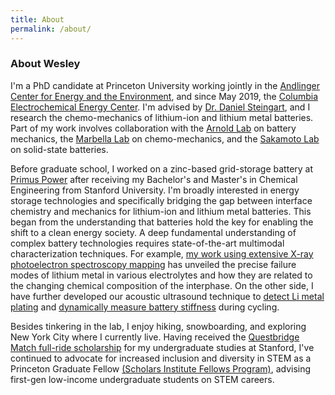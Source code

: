 ```yaml
---
title: About
permalink: /about/
---
```


### About Wesley
I'm a PhD candidate at Princeton University working jointly in the [Andlinger Center for Energy and the Environment](https://acee.princeton.edu/), and since May 2019, the [Columbia Electrochemical Energy Center](https://ceec.engineering.columbia.edu/). I'm advised by [Dr. Daniel Steingart](https://steingart.engineering.columbia.edu/), and I research the chemo-mechanics of lithium-ion and lithium metal batteries. Part of my work involves collaboration with the [Arnold Lab](https://spikelab.mycpanel.princeton.edu/) on battery mechanics, the [Marbella Lab](https://www.marbella-lab.com/) on chemo-mechanics, and the [Sakamoto Lab](https://sakamoto.engin.umich.edu/people/) on solid-state batteries. 

Before graduate school, I worked on a zinc-based grid-storage battery at [Primus Power](https://www.primuspower.com/en/) after receiving my Bachelor's and Master's in Chemical Engineering from Stanford University. I'm broadly interested in energy storage technologies and specifically bridging the gap between interface chemistry and mechanics for lithium-ion and lithium metal batteries. This began from the understanding that batteries hold the key for enabling the shift to a clean energy society. A deep fundamental understanding of complex battery technologies requires state-of-the-art multimodal characterization techniques. For example, [my work using extensive X-ray photoelectron spectroscopy mapping](https://wesleykchang.github.io/publications/2020_Chemistry_Materials.pdf) has unveiled the precise failure modes of lithium metal in various electrolytes and how they are related to the changing chemical composition of the interphase. On the other side, I have further developed our acoustic ultrasound technique to [detect Li metal plating](https://wesleykchang.github.io/publications/2020_Cell_Reports.pdf) and [dynamically measure battery stiffness](https://wesleykchang.github.io/publications/2020_JMCA.pdf) during cycling. 
 
Besides tinkering in the lab, I enjoy hiking, snowboarding, and exploring New York City where I currently live. Having received the [Questbridge Match full-ride scholarship](https://www.questbridge.org/about/mission-and-vision) for my undergraduate studies at Stanford, I've continued to advocate for increased inclusion and diversity in STEM as a Princeton Graduate Fellow [(Scholars Institute Fellows Program)](https://sifp.princeton.edu/our-mission), advising first-gen low-income undergraduate students on STEM careers. 
